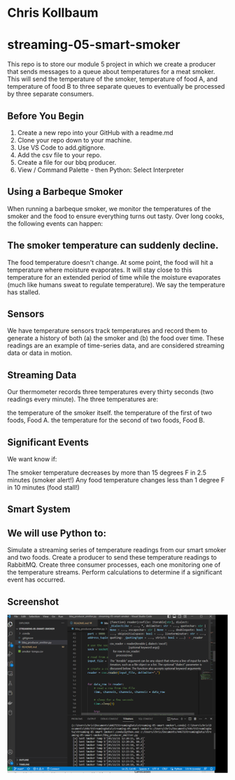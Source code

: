 # Chris Kollbaum

# streaming-05-smart-smoker

This repo is to store our module 5 project in which we create a producer that sends messages to a queue about temperatures for a meat smoker.  This will send the temperature of the smoker, temperature of food A, and temperature of food B to three separate queues to eventually be processed by three separate consumers.    

## Before You Begin

1. Create a new repo into your GitHub with a readme.md
1. Clone your repo down to your machine.
1. Use VS Code to add.gitignore.
1. Add the csv file to your repo.
1. Create a file for our bbq producer.
1. View / Command Palette - then Python: Select Interpreter

## Using a Barbeque Smoker
When running a barbeque smoker, we monitor the temperatures of the smoker and the food to ensure everything turns out tasty. Over long cooks, the following events can happen:

## The smoker temperature can suddenly decline.
The food temperature doesn't change. At some point, the food will hit a temperature where moisture evaporates. It will stay close to this temperature for an extended period of time while the moisture evaporates (much like humans sweat to regulate temperature). We say the temperature has stalled.
 

## Sensors
We have temperature sensors track temperatures and record them to generate a history of both (a) the smoker and (b) the food over time. These readings are an example of time-series data, and are considered streaming data or data in motion.

 

## Streaming Data
Our thermometer records three temperatures every thirty seconds (two readings every minute). The three temperatures are:

the temperature of the smoker itself.
the temperature of the first of two foods, Food A.
the temperature for the second of two foods, Food B.
 

## Significant Events
We want know if:

The smoker temperature decreases by more than 15 degrees F in 2.5 minutes (smoker alert!)
Any food temperature changes less than 1 degree F in 10 minutes (food stall!)
 

## Smart System
## We will use Python to:

Simulate a streaming series of temperature readings from our smart smoker and two foods.
Create a producer to send these temperature readings to RabbitMQ.
Create three consumer processes, each one monitoring one of the temperature streams. 
Perform calculations to determine if a significant event has occurred.

## Screenshot

![Emitter Code](smokersemitter.png)

 





